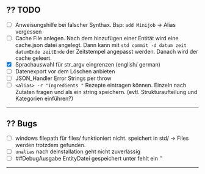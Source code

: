 ## ?? TODO

- [ ] Anweisungshilfe bei falscher Synthax. Bsp: `add Minijob`   -> Alias vergessen
- [ ] Cache File anlegen. Nach dem hinzufügen einer Entität wird eine cache.json datei angelegt. Dann kann mit `std commit -d datum zeit datumEnde zeitEnde` der Zeitstempel angepasst werden. Danach wird der cache geleert.
- [X] Sprachauswahl für str_argv eingrenzen (english/ german)
- [ ] Datenexport vor dem Löschen anbieten
- [ ] JSON_Handler Error Strings per throw
- [ ] `<alias> -r "Ingredients "` Rezepte eintragen können. Einzeln nach Zutaten fragen und als ein string speichern. (evtl. Strukturaufteilung und Kategorien einführen?)

---

## ?? Bugs

- [ ] windows filepath für files/ funktioniert nicht. speichert in std/ -> Files werden trotzdem gefunden.
- [ ] `unalias` nach deinstallation geht nicht zuverlässig
- [ ] ##DebugAusgabe EntityDatei gespeichert unter fehlt ein '\'

---
